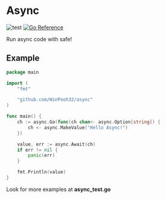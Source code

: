 # Async

![test](https://github.com/WinPooh32/async/actions/workflows/test.yml/badge.svg)
[![Go Reference](https://pkg.go.dev/badge/github.com/WinPooh32/async.svg)](https://pkg.go.dev/github.com/WinPooh32/async)

Run async code with safe!

## Example

```Go
package main

import (
	"fmt"

	"github.com/WinPooh32/async"
)

func main() {
	ch := async.Go(func(ch chan<- async.Option[string]) {
		ch <- async.MakeValue("Hello Async!")
	})

	value, err := async.Await(ch)
	if err != nil {
		panic(err)
	}

	fmt.Println(value)
}
```

Look for more examples at **async_test.go**